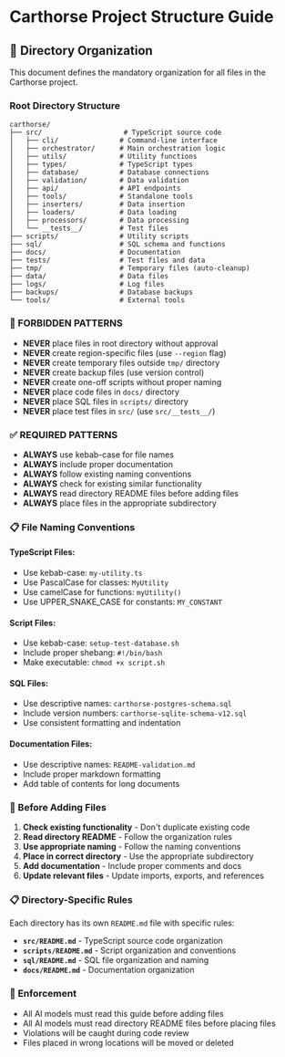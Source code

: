 # Carthorse Project Structure Guide

## 📁 Directory Organization

This document defines the mandatory organization for all files in the Carthorse project.

### **Root Directory Structure**

```
carthorse/
├── src/                    # TypeScript source code
│   ├── cli/               # Command-line interface
│   ├── orchestrator/      # Main orchestration logic
│   ├── utils/             # Utility functions
│   ├── types/             # TypeScript types
│   ├── database/          # Database connections
│   ├── validation/        # Data validation
│   ├── api/               # API endpoints
│   ├── tools/             # Standalone tools
│   ├── inserters/         # Data insertion
│   ├── loaders/           # Data loading
│   ├── processors/        # Data processing
│   └── __tests__/         # Test files
├── scripts/               # Utility scripts
├── sql/                   # SQL schema and functions
├── docs/                  # Documentation
├── tests/                 # Test files and data
├── tmp/                   # Temporary files (auto-cleanup)
├── data/                  # Data files
├── logs/                  # Log files
├── backups/               # Database backups
└── tools/                 # External tools
```

### **🚫 FORBIDDEN PATTERNS**

- **NEVER** place files in root directory without approval
- **NEVER** create region-specific files (use `--region` flag)
- **NEVER** create temporary files outside `tmp/` directory
- **NEVER** create backup files (use version control)
- **NEVER** create one-off scripts without proper naming
- **NEVER** place code files in `docs/` directory
- **NEVER** place SQL files in `scripts/` directory
- **NEVER** place test files in `src/` (use `src/__tests__/`)

### **✅ REQUIRED PATTERNS**

- **ALWAYS** use kebab-case for file names
- **ALWAYS** include proper documentation
- **ALWAYS** follow existing naming conventions
- **ALWAYS** check for existing similar functionality
- **ALWAYS** read directory README files before adding files
- **ALWAYS** place files in the appropriate subdirectory

### **📋 File Naming Conventions**

#### **TypeScript Files:**
- Use kebab-case: `my-utility.ts`
- Use PascalCase for classes: `MyUtility`
- Use camelCase for functions: `myUtility()`
- Use UPPER_SNAKE_CASE for constants: `MY_CONSTANT`

#### **Script Files:**
- Use kebab-case: `setup-test-database.sh`
- Include proper shebang: `#!/bin/bash`
- Make executable: `chmod +x script.sh`

#### **SQL Files:**
- Use descriptive names: `carthorse-postgres-schema.sql`
- Include version numbers: `carthorse-sqlite-schema-v12.sql`
- Use consistent formatting and indentation

#### **Documentation Files:**
- Use descriptive names: `README-validation.md`
- Include proper markdown formatting
- Add table of contents for long documents

### **🔧 Before Adding Files**

1. **Check existing functionality** - Don't duplicate existing code
2. **Read directory README** - Follow the organization rules
3. **Use appropriate naming** - Follow the naming conventions
4. **Place in correct directory** - Use the appropriate subdirectory
5. **Add documentation** - Include proper comments and docs
6. **Update relevant files** - Update imports, exports, and references

### **📋 Directory-Specific Rules**

Each directory has its own `README.md` file with specific rules:
- **`src/README.md`** - TypeScript source code organization
- **`scripts/README.md`** - Script organization and conventions
- **`sql/README.md`** - SQL file organization and naming
- **`docs/README.md`** - Documentation organization

### **🚨 Enforcement**

- All AI models must read this guide before adding files
- All AI models must read directory README files before placing files
- Violations will be caught during code review
- Files placed in wrong locations will be moved or deleted 